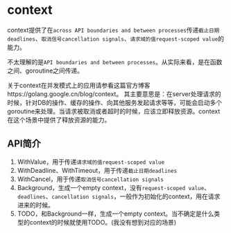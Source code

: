 # context

context提供了在``across API boundaries and between processes``传递``截止日期deadlines``、``取消信号cancellation signals``、``请求域的值request-scoped value``的能力。

不太理解的是``API boundaries and between processes``。从实际来看，是在函数之间、goroutine之间传递。

关于context在并发模式上的应用请参看这篇官方博客https://golang.google.cn/blog/context。
其主要意思是：在server处理请求的时候，针对DB的操作、缓存的操作、向其他服务发起请求等等，可能会启动多个goroutine来处理。当请求被取消或者超时的时候，应该立即释放资源。context在这个场景中提供了释放资源的能力。

## API简介

1. WithValue，用于传递``请求域的值request-scoped value``
2. WithDeadline、WithTimeout，用于传递``截止日期deadlines``
3. WithCancel，用于传递``取消信号cancellation signals``
4. Background，生成一个empty context，没有``request-scoped value``、``deadlines``、``cancellation signals``，一般作为初始化的context，用在请求进来的时候。
5. TODO，和Background一样，生成一个empty context。当不确定是什么类型的context的时候就使用TODO。(我没有想到对应的场景)
